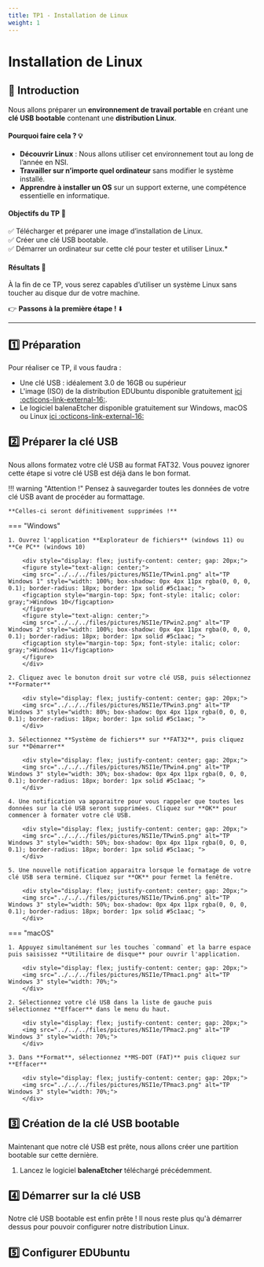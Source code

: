 ```yaml
---
title: TP1 - Installation de Linux
weight: 1 
---
```


# Installation de Linux

## 🎯 Introduction  

Nous allons préparer un **environnement de travail portable** en créant une **clé USB bootable** contenant une **distribution Linux**. 

#### Pourquoi faire cela ? 💡
- **Découvrir Linux** : Nous allons utiliser cet environnement tout au long de l’année en NSI.  
- **Travailler sur n’importe quel ordinateur** sans modifier le système installé.  
- **Apprendre à installer un OS** sur un support externe, une compétence essentielle en informatique.  

#### Objectifs du TP  📌
✅ Télécharger et préparer une image d’installation de Linux.  
✅ Créer une clé USB bootable.  
✅ Démarrer un ordinateur sur cette clé pour tester et utiliser Linux.* 

#### Résultats 🚀 

À la fin de ce TP, vous serez capables d’utiliser un système Linux sans toucher au disque dur de votre machine.

👉 **Passons à la première étape !** ⬇️ 

---

## 1️⃣ Préparation

Pour réaliser ce TP, il vous faudra : 

- Une clé USB : idéalement 3.0 de 16GB ou supérieur 
- L'image (ISO) de la distribution EDUbuntu disponible gratuitement [ici :octicons-link-external-16:](https://www.edubuntu.org/download.html). 
- Le logiciel balenaEtcher disponible gratuitement sur Windows, macOS ou Linux [ici :octicons-link-external-16:](https://etcher.balena.io)

## 2️⃣ Préparer la clé USB

Nous allons formatez votre clé USB au format FAT32. Vous pouvez ignorer cette étape si votre clé USB est déjà dans le bon format.

!!! warning "Attention !"
    Pensez à sauvegarder toutes les données de votre clé USB avant de procéder au formattage. 
    
    **Celles-ci seront définitivement supprimées !**

=== "Windows"

    1. Ouvrez l'application **Explorateur de fichiers** (windows 11) ou **Ce PC** (windows 10)

        <div style="display: flex; justify-content: center; gap: 20px;">
        <figure style="text-align: center;">
        <img src="../../../files/pictures/NSI1e/TPwin1.png" alt="TP Windows 1" style="width: 100%; box-shadow: 0px 4px 11px rgba(0, 0, 0, 0.1); border-radius: 18px; border: 1px solid #5c1aac; ">
        <figcaption style="margin-top: 5px; font-style: italic; color: gray;">Windows 10</figcaption>
        </figure>
        <figure style="text-align: center;">
        <img src="../../../files/pictures/NSI1e/TPwin2.png" alt="TP Windows 2" style="width: 100%; box-shadow: 0px 4px 11px rgba(0, 0, 0, 0.1); border-radius: 18px; border: 1px solid #5c1aac; ">
        <figcaption style="margin-top: 5px; font-style: italic; color: gray;">Windows 11</figcaption>
        </figure>
        </div>

    2. Cliquez avec le bonuton droit sur votre clé USB, puis sélectionnez **Formater**

        <div style="display: flex; justify-content: center; gap: 20px;">
        <img src="../../../files/pictures/NSI1e/TPwin3.png" alt="TP Windows 3" style="width: 80%; box-shadow: 0px 4px 11px rgba(0, 0, 0, 0.1); border-radius: 18px; border: 1px solid #5c1aac; ">
        </div>  

    3. Sélectionnez **Système de fichiers** sur **FAT32**, puis cliquez sur **Démarrer**

        <div style="display: flex; justify-content: center; gap: 20px;">
        <img src="../../../files/pictures/NSI1e/TPwin4.png" alt="TP Windows 3" style="width: 30%; box-shadow: 0px 4px 11px rgba(0, 0, 0, 0.1); border-radius: 18px; border: 1px solid #5c1aac; ">
        </div>  

    4. Une notification va apparaitre pour vous rappeler que toutes les données sur la clé USB seront supprimées. Cliquez sur **OK** pour commencer à formater votre clé USB.

        <div style="display: flex; justify-content: center; gap: 20px;">
        <img src="../../../files/pictures/NSI1e/TPwin5.png" alt="TP Windows 3" style="width: 50%; box-shadow: 0px 4px 11px rgba(0, 0, 0, 0.1); border-radius: 18px; border: 1px solid #5c1aac; ">
        </div>  

    5. Une nouvelle notification apparaitra lorsque le formatage de votre clé USB sera terminé. Cliquez sur **OK** pour fermet la fenêtre.

        <div style="display: flex; justify-content: center; gap: 20px;">
        <img src="../../../files/pictures/NSI1e/TPwin6.png" alt="TP Windows 3" style="width: 50%; box-shadow: 0px 4px 11px rgba(0, 0, 0, 0.1); border-radius: 18px; border: 1px solid #5c1aac; ">
        </div>  

=== "macOS" 

    1. Appuyez simultanément sur les touches `command` et la barre espace puis saisissez **Utilitaire de disque** pour ouvrir l'application.

        <div style="display: flex; justify-content: center; gap: 20px;">
        <img src="../../../files/pictures/NSI1e/TPmac1.png" alt="TP Windows 3" style="width: 70%;">
        </div>
    
    2. Sélectionnez votre clé USB dans la liste de gauche puis sélectionnez **Effacer** dans le menu du haut.

        <div style="display: flex; justify-content: center; gap: 20px;">
        <img src="../../../files/pictures/NSI1e/TPmac2.png" alt="TP Windows 3" style="width: 70%;">
        </div>

    3. Dans **Format**, sélectionnez **MS-DOT (FAT)** puis cliquez sur **Effacer**

        <div style="display: flex; justify-content: center; gap: 20px;">
        <img src="../../../files/pictures/NSI1e/TPmac3.png" alt="TP Windows 3" style="width: 70%;">
        </div>

## 3️⃣ Création de la clé USB bootable

Maintenant que notre clé USB est prête, nous allons créer une partition bootable sur cette dernière. 

1. Lancez le logiciel **balenaEtcher** téléchargé précédemment.

## 4️⃣ Démarrer sur la clé USB

Notre clé USB bootable est enfin prête ! Il nous reste plus qu'à démarrer dessus pour pouvoir configurer notre distribution Linux.

## 5️⃣ Configurer EDUbuntu




